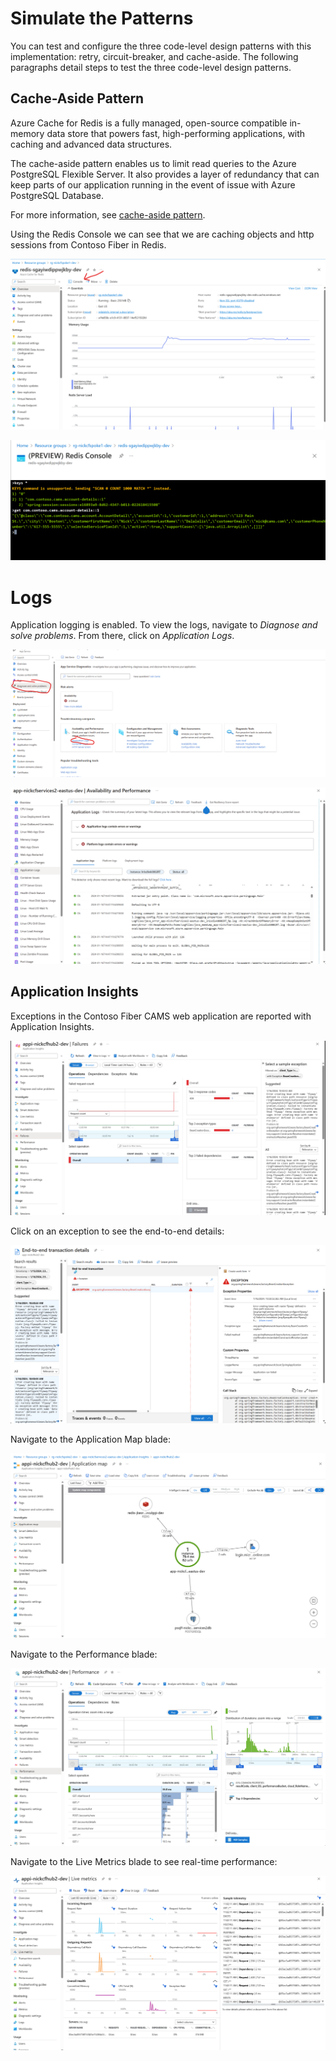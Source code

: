 # Simulate the Patterns

You can test and configure the three code-level design patterns with this implementation: retry, circuit-breaker, and cache-aside. The following paragraphs detail steps to test the three code-level design patterns.

## Cache-Aside Pattern

Azure Cache for Redis is a fully managed, open-source compatible in-memory data store that powers fast, high-performing applications, with caching and advanced data structures.

The cache-aside pattern enables us to limit read queries to  the Azure PostgreSQL Flexible Server. It also provides a layer of redundancy that can keep parts of our application running in the event of issue with Azure PostgreSQL Database.

For more information, see [cache-aside pattern](https://learn.microsoft.com/azure/architecture/patterns/cache-aside).

Using the Redis Console we can see that we are caching objects and http sessions from Contoso Fiber in Redis.

![image of Azure Cache for Redis Console](docs/assets/redis-console.png)

![image of Azure Cache for Redis Keys](docs/assets/redis-keys.png)

# Logs

Application logging is enabled. To view the logs, navigate to *Diagnose and solve problems*. From there, click on *Application Logs*.

![Diagnose and solve problems](./docs/assets/appservice-diagnose-and-solve-problems.png)

![Application Logs](./docs/assets/appservice-application-logs.png)

## Application Insights

Exceptions in the Contoso Fiber CAMS web application are reported with Application Insights. 

![AppInsightsFailures](./docs/assets/appinsights_failures.png)

Click on an exception to see the end-to-end details:

![AppInsightsEndToEndDetails](./docs/assets/appinsights-end-to-end.png)

Navigate to the Application Map blade:

![AppInsightsApplicationMap](./docs/assets/appinsights_map.png)

Navigate to the Performance blade:

![AppInsightsPerformance](./docs/assets/appinsights_performance.png)

Navigate to the Live Metrics blade to see real-time performance:

![AppInsightsLiveMetrics](./docs/assets/appinsights_live_metrics.png)